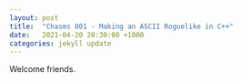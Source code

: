 ```yaml
---
layout: post
title:  "Chasms 001 - Making an ASCII Roguelike in C++"
date:   2021-04-20 20:30:00 +1000
categories: jekyll update
---
```


Welcome friends.